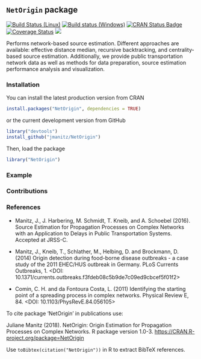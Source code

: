 
## `NetOrigin` package

[![Build Status
(Linux)](https://travis-ci.org/jmanitz/NetOrigin.svg?branch=master)](https://travis-ci.org/jmanitz/NetOrigin)
[![Build status
(Windows)](https://ci.appveyor.com/api/projects/status/github/jmanitz/NetOrigin?branch=master&svg=true)](https://ci.appveyor.com/project/jmanitz/NetOrigin/branch/master)
[![CRAN Status
Badge](http://www.r-pkg.org/badges/version/NetOrigin)](https://CRAN.R-project.org/package=NetOrigin)
[![Coverage
Status](https://coveralls.io/repos/github/jmanitz/NetOrigin/badge.svg?branch=master)](https://coveralls.io/github/jmanitz/NetOrigin?branch=master)
[![](http://cranlogs.r-pkg.org/badges/NetOrigin)](https://CRAN.R-project.org/package=NetOrigin)

Performs network-based source estimation. Different approaches are
available: effective distance median, recursive backtracking, and
centrality-based source estimation. Additionally, we provide public
transportation network data as well as methods for data preparation,
source estimation performance analysis and visualization.

### Installation

You can install the latest production version from CRAN

``` r
install.packages("NetOrigin", dependencies = TRUE)
```

or the current development version from GitHub

``` r
library("devtools")
install_github("jmanitz/NetOrigin")
```

Then, load the package

``` r
library("NetOrigin")
```

### Example

<TODO>

### Contributions

<TODO>

### References

  - Manitz, J., J. Harbering, M. Schmidt, T. Kneib, and A. Schoebel
    (2016). Source Estimation for Propagation Processes on Complex
    Networks with an Application to Delays in Public Transportation
    Systems. Accepted at JRSS-C.

  - Manitz, J., Kneib, T., Schlather, M., Helbing, D. and Brockmann, D.
    (2014) Origin detection during food-borne disease outbreaks - a case
    study of the 2011 EHEC/HUS outbreak in Germany. PLoS Currents
    Outbreaks, 1. \<DOI:
    10.1371/currents.outbreaks.f3fdeb08c5b9de7c09ed9cbcef5f01f2\>

  - Comin, C. H. and da Fontoura Costa, L. (2011) Identifying the
    starting point of a spreading process in complex networks. Physical
    Review E, 84. \<DOI: 10.1103/PhysRevE.84.056105\>

To cite package ‘NetOrigin’ in publications use:

Juliane Manitz (2018). NetOrigin: Origin Estimation for Propagation
Processes on Complex Networks. R package version 1.0-3.
<https://CRAN.R-project.org/package=NetOrigin>

Use `toBibtex(citation("NetOrigin"))` in R to extract BibTeX references.
